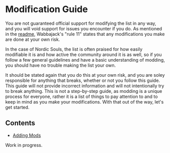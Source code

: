 # Modification Guide

You are not guaranteed official support for modifying the list in any way, and you will void support for issues you encounter if you do. As mentioned in the [readme](https://github.com/Geborgen/nordic-souls/blob/main/README.md), Wabbajack's "rule 11" states that any modifications you make are done at your own risk. 

In the case of Nordic Souls, the list is often praised for how easily modifiable it is and how active the community around it is as well, so if you follow a few general guidelines and have a basic understanding of modding, you should have no trouble making the list your own.

It should be stated again that you do this at your own risk, and you are soley responsible for anything that breaks, whether or not you follow this guide. This guide will not provide incorrect information and will not intentionally try to break anything. This is not a step-by-step guide, as modding is a unique process for everyone, rather it is a list of things to pay attention to and to keep in mind as you make your modifications. With that out of the way, let's get started.

## Contents
- [Adding Mods](#adding-mods)

Work in progress.
